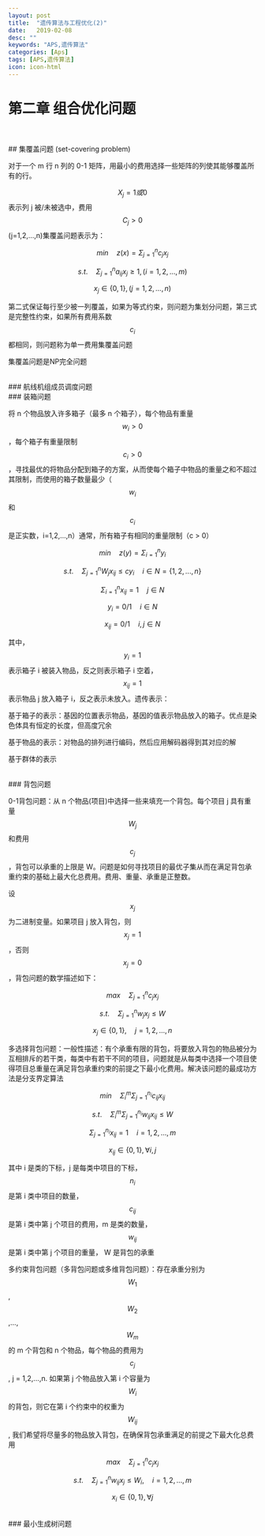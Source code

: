 ```yaml
---
layout: post
title:  "遗传算法与工程优化(2)"
date:   2019-02-08
desc: ""
keywords: "APS,遗传算法"
categories: [Aps]
tags: [APS,遗传算法]
icon: icon-html
---
```


# 第二章 组合优化问题
<br />

<br />
## 集覆盖问题 (set-covering problem)
<br />

对于一个 m 行 n 列的 0-1 矩阵，用最小的费用选择一些矩阵的列使其能够覆盖所有的行。

$$X_{j}=1 或 0$$ 表示列 j 被/未被选中，费用 $$C_{j}>0$$ (j=1,2,...,n)集覆盖问题表示为：

$$min\quad z(x) = \Sigma^{n}_{j=1}c_{j}x_{j}$$

$$s.t.\quad \Sigma^{n}_{j=1}a_{ij}x_{j} \geq 1,(i=1,2,...,m)$$

$$x_{j}\in \{0,1\},(j=1,2,...,n)$$

第二式保证每行至少被一列覆盖，如果为等式约束，则问题为集划分问题，第三式是完整性约束，如果所有费用系数$$c_{i}$$都相同，则问题称为单一费用集覆盖问题

集覆盖问题是NP完全问题

<br />
### 航线机组成员调度问题

<br />
### 装箱问题
<br />

将 n 个物品放入许多箱子（最多 n 个箱子），每个物品有重量 $$w_{i}>0$$ ，每个箱子有重量限制 $$c_{i}>0$$ ，寻找最优的将物品分配到箱子的方案，从而使每个箱子中物品的重量之和不超过其限制，而使用的箱子数量最少（$$w_{i}$$和$$c_{i}$$是正实数，i=1,2,...,n）通常，所有箱子有相同的重量限制（c > 0）

$$min\quad z(y) = \Sigma^{n}_{i=1}y_{i}$$

$$s.t.\quad \Sigma^{n}_{j=1}W_{j}x_{ij}\leq cy_{i}\quad i\in N=\{1,2,...,n\}$$

$$\Sigma^{n}_{i=1}x_{ij}=1\quad j\in N$$

$$y_{i}=0/1\quad i \in N$$

$$x_{ij}=0/1\quad i,j \in N$$

其中，$$y_{i}=1$$ 表示箱子 i 被装入物品，反之则表示箱子 i 空着，$$x_{ij}=1$$ 表示物品 j 放入箱子 i，反之表示未放入。遗传表示：

基于箱子的表示：基因的位置表示物品，基因的值表示物品放入的箱子。优点是染色体具有恒定的长度，但高度冗余

基于物品的表示：对物品的排列进行编码，然后应用解码器得到其对应的解

基于群体的表示

<br />
### 背包问题
<br />

0-1背包问题：从 n 个物品(项目)中选择一些来填充一个背包。每个项目 j 具有重量 $$W_{j}$$ 和费用 $$c_{j}$$  ，背包可以承重的上限是 W。问题是如何寻找项目的最优子集从而在满足背包承重约束的基础上最大化总费用。费用、重量、承重是正整数。

设 $$x_{j}$$ 为二进制变量。如果项目 j 放入背包，则 $$x_{j}=1$$，否则$$x_{j}=0$$，背包问题的数学描述如下：

$$max\quad \Sigma^{n}_{j=1}c_{j}x_{j}$$

$$s.t.\quad \Sigma^{n}_{j=1}w_{j}x_{j}\leq W$$

$$x_{j}\in \{0,1\},\quad j=1,2,...,n$$

多选择背包问题：一般性描述：有个承重有限的背包，将要放入背包的物品被分为互相排斥的若干类，每类中有若干不同的项目，问题就是从每类中选择一个项目使得项目总重量在满足背包承重约束的前提之下最小化费用。解决该问题的最成功方法是分支界定算法

$$min\quad \Sigma^{m}_{i}\Sigma_{j=1}^{n_{i}}c_{ij}x_{ij}$$

$$s.t.\quad \Sigma^{m}_{i}\Sigma_{j=1}^{n_{i}}w_{ij}x_{ij}\leq W$$

$$\Sigma_{j=1}^{n_{i}}x_{ij}=1\quad i=1,2,...,m$$

$$x_{ij}\in \{0,1\}, \forall i,j$$

其中 i 是类的下标，j 是每类中项目的下标，$$n_{i}$$ 是第 i 类中项目的数量，$$c_{ij}$$ 是第 i 类中第 j 个项目的费用，m 是类的数量，$$w_{ij}$$ 是第 i 类中第 j 个项目的重量， W 是背包的承重

多约束背包问题（多背包问题或多维背包问题）：存在承重分别为 $$W_{1}$$,$$W_{2}$$,...,$$W_{m}$$ 的 m 个背包和 n 个物品，每个物品的费用为 $$c_{j}$$ , j = 1,2,...,n. 如果第 j 个物品放入第 i 个容量为 $$W_{i}$$ 的背包，则它在第 i 个约束中的权重为 $$W_{ij}$$, 我们希望将尽量多的物品放入背包，在确保背包承重满足的前提之下最大化总费用

$$max\quad \Sigma_{j=1}^{n}c_{j}x_{j}$$

$$s.t.\quad \Sigma_{j=1}^{n}w_{ij}x_{j}\leq W_{i},\quad i = 1,2,...,m$$

$$x_{i}\in \{0,1\},\forall j$$

<br />
### 最小生成树问题
<br />

